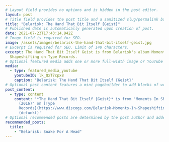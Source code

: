 ```yaml
---
# Layout field provides no options and is hidden in the post editor.
layout: post
# Title field provides the post title and a sanitized slug/permalink based on the title content. !!! Use a descriptive title and then do not change it !!!
title: "Belarisk: The Hand That Bit Itself {Geist}"
# Published date is automatically generated upon creation of post.
date: 2021-07-23T17:43:14.942Z
# Image field is required for SEO.
image: /assets/images/belarisk-the-hand-that-bit-itself-geist.jpg
# Excerpt is required for SEO. Limit of 140 characters.
excerpt: The Hand That Bit Itself Geist is from Belarisk's album Moments In
  Shapeshifting on Type Records.
# Optional featured media adds one or more full-width image or YouTube embeds to the top of the post.
media:
  - type: featured_media_youtube
    youtubeID: lk_QxT7cpx8
    caption: "Belarisk: The Hand That Bit Itself {Geist}"
# Optional post content features a mini pagebuilder to add blocks of written content, images, and YouTube embeds to the post. Recommended at least one instance of WYSIWYG block.
post_content:
  - type: content
    content: '*The Hand That Bit Itself {Geist}* is from "Moments In Shapeshifting
      (2016)" on [Type
      Records](https://www.discogs.com/Belarisk-Moments-In-Shapeshifting/release/8686482)
      (defunkt)'
# Optional recommended posts are determined by the post author and added here. This is good for SEO and internal linking.
recommended_posts:
  title:
    - "Belarisk: Snake For A Head"
---
```

